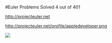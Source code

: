 #Euler Problems
Solved 4 out of 401

http://projecteuler.net

http://projecteuler.net/profile/appledeveloper.png

![](http://projecteuler.net/profile/appledeveloper.png)




